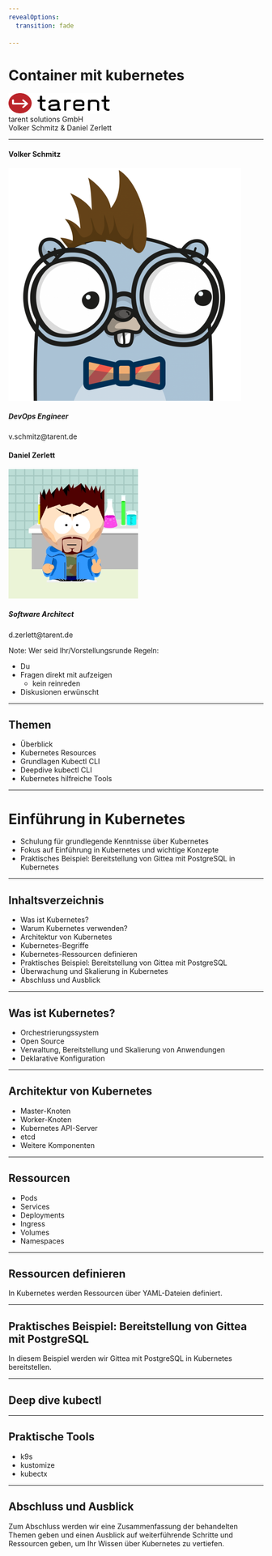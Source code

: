 ```yaml
---
revealOptions:
  transition: fade

---
```


# Container mit kubernetes

<div id="header-footer">
  <p class="slide-footer"><img src="images/light.svg" height="40" width="200"><br>tarent solutions GmbH<br>Volker Schmitz & Daniel Zerlett</p>
</div>

----

<div class="divided">
  <h4>Volker Schmitz</h4>
  <img src="./images/saltyblu.png">
  <h5>DevOps Engineer</h5>
  v.schmitz@tarent.de
</div>

<div class="divided">
  <h4>Daniel Zerlett</h4>
  <img src="./images/b00lduck.png">
  <h5>Software Architect</h5>
  d.zerlett@tarent.de
</div>

Note:
Wer seid Ihr/Vorstellungsrunde
Regeln:

- Du
- Fragen direkt mit aufzeigen
  - kein reinreden
- Diskusionen erwünscht

----

## Themen

- Überblick
- Kubernetes Resources
- Grundlagen Kubectl CLI
- Deepdive kubectl CLI
- Kubernetes hilfreiche Tools

---

# Einführung in Kubernetes

 - Schulung für grundlegende Kenntnisse über Kubernetes
 - Fokus auf Einführung in Kubernetes und wichtige Konzepte
 - Praktisches Beispiel: Bereitstellung von Gittea mit PostgreSQL in Kubernetes

---

## Inhaltsverzeichnis

- Was ist Kubernetes?
- Warum Kubernetes verwenden?
- Architektur von Kubernetes
- Kubernetes-Begriffe
- Kubernetes-Ressourcen definieren
- Praktisches Beispiel: Bereitstellung von Gittea mit PostgreSQL
- Überwachung und Skalierung in Kubernetes
- Abschluss und Ausblick

---

## Was ist Kubernetes?

 - Orchestrierungssystem
 - Open Source
 - Verwaltung, Bereitstellung und Skalierung von Anwendungen
 - Deklarative Konfiguration

---

## Architektur von Kubernetes

- Master-Knoten
- Worker-Knoten
- Kubernetes API-Server
- etcd
- Weitere Komponenten

---

## Ressourcen

- Pods
- Services
- Deployments
- Ingress
- Volumes
- Namespaces

---

## Ressourcen definieren

In Kubernetes werden Ressourcen über YAML-Dateien definiert.

---

## Praktisches Beispiel: Bereitstellung von Gittea mit PostgreSQL

In diesem Beispiel werden wir Gittea mit PostgreSQL in Kubernetes bereitstellen.

---

## Deep dive kubectl

---

## Praktische Tools

 - k9s
 - kustomize
 - kubectx

---

## Abschluss und Ausblick

Zum Abschluss werden wir eine Zusammenfassung der behandelten Themen geben und einen Ausblick auf weiterführende Schritte und Ressourcen geben, um Ihr Wissen über Kubernetes zu vertiefen.
